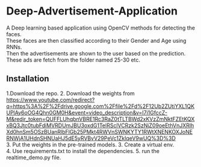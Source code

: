 # Deep-Advertisement-Application

A Deep learning based application using OpenCV methods for detecting the faces.  
These faces are then classified according to their Gender and Age using RNNs.  
Then the advertisements are shown to the user based on the prediction.  
These ads are fetch from the folder named 25-30 etc.  

## Installation  
1.Download the repo.
2. Download the weights from https://www.youtube.com/redirect?q=https%3A%2F%2Fdrive.google.com%2Ffile%2Fd%2F12Ub2ZUtiYXL1QKUPlAy6oOG4Qhn0GM0H&event=video_description&v=I7i1GfccZ-M&redir_token=QUFFLUhqbnVBRE1Rc3RaZ0tTLTBWd2xKVzZmNktFZEtKQXxBQ3Jtc0tubFdiMVRDUmJBU3oxdG1TelRSclVCRzk2SzNjZ09oeEthVnJXRlhXd0hnSm5OSzBUanRlbFlGb25PMkt4RWVnSWNKYTY1RWtXNENKOXJoNERNWjA1UHdnSHNUaHJ5dE5yRVBvV29PeVc1ZklqeV9wUQ%3D%3D  
3. Put the weights in the pre-trained models.
3. Create a virtual env.  
4. Use requirements.txt to install the dependencies.
5. run the realtime_demo.py file.


